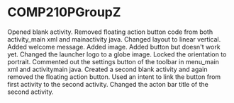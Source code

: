 # COMP210PGroupZ
Opened blank activity.
Removed floating action button code from both activity_main xml and mainactivity java.
Changed layout to linear vertical.
Added welcome message.
Added image.
Added button but doesn't work yet.
Changed the launcher logo to a globe image.
Locked the orientation to portrait.
Commented out the settings button of the toolbar in menu_main xml and activitymain java.
Created a second blank activity and again removed the floating action button.
Used an intent to link the button from first activity to the second activity.
Changed the acton bar title of the second activity.
